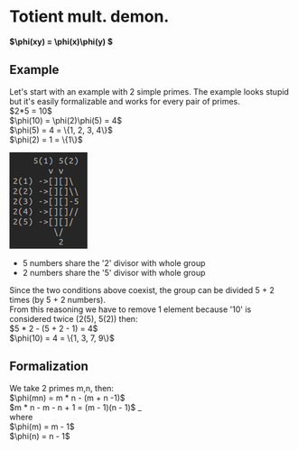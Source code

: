 # Totient mult. demon.
**$\phi(xy) = \phi(x)\phi(y) $**
## Example

<p>Let's start with an example with 2 simple primes. The example looks stupid but it's easily formalizable and works for every pair of primes.<br>
$2*5 = 10$ <br>
$\phi(10) = \phi(2)\phi(5) = 4$ <br>
$\phi(5) = 4 = \{1, 2, 3, 4\}$ <br>
$\phi(2) = 1 = \{1\}$ <br>
</p>

![Scheme](Scheme.png)


- 5 numbers share the '2' divisor with whole group
- 2 numbers share the '5' divisor with whole group
<p>Since the two conditions above coexist, the group can be divided 5 + 2 times (by 5 + 2 numbers). <br>
From this reasoning we have to remove 1 element because '10' is considered twice (2(5), 5(2)) then: <br>
$5 * 2 - (5 + 2 - 1) = 4$ <br>
$\phi(10) = 4 = \{1, 3, 7, 9\}$ <br>
</p>

## Formalization

<p>We take 2 primes m,n, then: <br>
$\phi(mn) = m * n - (m + n -1)$ <br>
$m * n - m - n + 1 = (m - 1)(n - 1)$ _ <br>
where <br>
$\phi(m) = m - 1$ <br>
$\phi(n) = n - 1$ <br>
</p>
